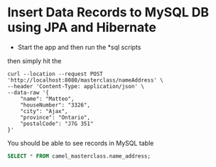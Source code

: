 # Insert Data Records to MySQL DB using JPA and Hibernate

- Start the app and then run the *sql scripts

then simply hit the 

````
curl --location --request POST 'http://localhost:8080/masterclass/nameAddress' \
--header 'Content-Type: application/json' \
--data-raw '{
    "name": "Matteo",
    "houseNumber": "3326",
    "city": "Ajax",
    "province": "Ontario",
    "postalCode": "J7G 351"
}'
````

You should be able to see records in MySQL table

````sql
SELECT * FROM camel_masterclass.name_address;
````
